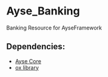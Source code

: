 # Ayse_Banking

Banking Resource for AyseFramework

## Dependencies:
* [Ayse Core](https://github.com/ayse-framework/Ayse_Core)
* [ox library](https://github.com/overextended/ox_lib/releases)
